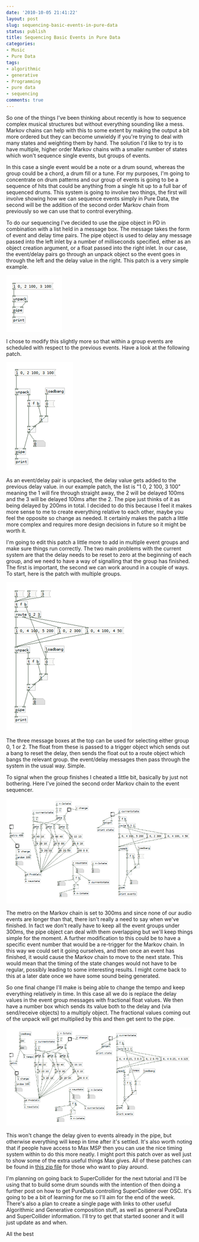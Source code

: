 ```yaml
---
date: '2010-10-05 21:41:22'
layout: post
slug: sequencing-basic-events-in-pure-data
status: publish
title: Sequencing Basic Events in Pure Data
categories:
- Music
- Pure Data
tags:
- algorithmic
- generative
- Programming
- pure data
- sequencing
comments: true
---
```


So one of the things I've been thinking about recently is how to sequence complex musical structures but without everything sounding like a mess. Markov chains can help with this to some extent by making the output a bit more ordered but they can become unwieldy if you're trying to deal with many states and weighting them by hand.
The solution I'd like to try is to have multiple, higher order Markov chains with a smaller number of states which won't sequence single events, but groups of events.



In this case a single event would be a note or a drum sound, whereas the group could be a chord, a drum fill or a tune. For my purposes, I'm going to concentrate on drum patterns and our group of events is going to be a sequence of hits that could be anything from a single hit up to a full bar of sequenced drums. This system is going to involve two things, the first will involve showing how we can sequence events simply in Pure Data, the second will be the addition of the second order Markov chain from previously so we can use that to control everything.

To do our sequencing I've decided to use the pipe object in PD in combination with a list held in a message box. The message takes the form of event and delay time pairs. The pipe object is used to delay any message passed into the left inlet by a number of milliseconds specified, either as an object creation argument, or a float passed into the right inlet. In our case, the event/delay pairs go through an unpack object so the event goes in through the left and the delay value in the right. This patch is a very simple example.

![Basic1](/a/2010-10-05-sequencing-basic-events-in-pure-data/Basic1.png)

I chose to modify this slightly more so that within a group events are scheduled with respect to the previous events. Have a look at the following patch.

![Basic2](/a/2010-10-05-sequencing-basic-events-in-pure-data/Basic2.png)

As an event/delay pair is unpacked, the delay value gets added to the previous delay value. in our example patch, the list is "1 0, 2 100, 3 100" meaning the 1 will fire through straight away, the 2 will be delayed 100ms and the 3 will be delayed 100ms after the 2. The pipe just thinks of it as being delayed by 200ms in total. I decided to do this because I feel it makes more sense to me to create everything relative to each other, maybe you feel the opposite so change as needed. It certainly makes the patch a little more complex and requires more design decisions in future so it might be worth it.

I'm going to edit this patch a little more to add in multiple event groups and make sure things run correctly. The two main problems with the current system are that the delay needs to be reset to zero at the beginning of each group, and we need to have a way of signalling that the group has finished. The first is important, the second we can work around in a couple of ways. To start, here is the patch with multiple groups.

![ThreeGroups](/a/2010-10-05-sequencing-basic-events-in-pure-data/ThreeGroups.png)

The three message boxes at the top can be used for selecting either group 0, 1 or 2. The float from these is passed to a trigger object which sends out a bang to reset the delay, then sends the float out to a route object which bangs the relevant group. the event/delay messages then pass through the system in the usual way. Simple.

To signal when the group finishes I cheated a little bit, basically by just not bothering. Here I've joined the second order Markov chain to the event sequencer.

![MarkovControlled](/a/2010-10-05-sequencing-basic-events-in-pure-data/MarkovControlled.png)

The metro on the Markov chain is set to 300ms and since none of our audio events are longer than that, there isn't really a need to say when we've finished. In fact we don't really have to keep all the event groups under 300ms, the pipe object can deal with them overlapping but we'll keep things simple for the moment. A further modification to this could be to have a specific event number that would be a re-trigger for the Markov chain. In this way we could set it going ourselves, and then once an event has finished, it would cause the Markov chain to move to the next state. This would mean that the timing of the state changes would not have to be regular, possibly leading to some interesting results. I might come back to this at a later date once we have some sound being generated.

So one final change I'll make is being able to change the tempo and keep everything relatively in time. In this case all we do is replace the delay values in the event group messages with fractional float values. We then have a number box which sends its value both to the delay and (via send/receive objects) to a multiply object. The fractional values coming out of the unpack will get multiplied by this and then get sent to the pipe.

![TempoRelative](/a/2010-10-05-sequencing-basic-events-in-pure-data/TempoRelative.png)

This won't change the delay given to events already in the pipe, but otherwise everything will keep in time after it's settled. It's also worth noting that if people have access to Max MSP then you can use the nice timing system within to do this more neatly. I might port this patch over as well just to show some of the extra useful things Max gives. All of these patches can be found in [this zip file](/a/2010-10-05-sequencing-basic-events-in-pure-data/Event-Sequencing.zip) for those who want to play around.

I'm planning on going back to SuperCollider for the next tutorial and I'll be using that to build some drum sounds with the intention of then doing a further post on how to get PureData controlling SuperCollider over OSC. It's going to be a bit of learning for me so I'll aim for the end of the week. There's also a plan to create a single page with links to other useful Algorithmic and Generative composition stuff, as well as general PureData and SuperCollider information. I'll try to get that started sooner and it will just update as and when.

All the best
